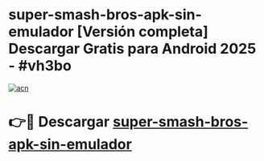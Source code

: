 # super-smash-bros-apk-sin-emulador  [Versión completa] Descargar Gratis para Android 2025 - #vh3bo

[![acn](https://github.com/user-attachments/assets/0f9c940e-d8b0-45ae-aac7-cd30a18b3e1c)](https://apps.freeplayer.one?title=super-smash-bros-apk-sin-emulador&ref=9F)

# 👉🔴 Descargar [super-smash-bros-apk-sin-emulador](https://apps.freeplayer.one?title=super-smash-bros-apk-sin-emulador&ref=9F)